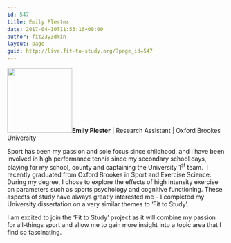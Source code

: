 ```yaml
---
id: 547
title: Emily Plester
date: 2017-04-10T11:53:16+00:00
author: fit23y3dmin
layout: page
guid: http://live.fit-to-study.org/?page_id=547
---
```

**[<img class="wp-image-987 size-thumbnail alignleft" src="/wp-content/uploads/2017/05/EmilyP.jpg?resize=150%2C150&#038;ssl=1" alt="" width="150" height="150" srcset="/wp-content/uploads/2017/05/EmilyP.jpg?resize=150%2C150&ssl=1 150w, /wp-content/uploads/2017/05/EmilyP.jpg?resize=300%2C300&ssl=1 300w, /wp-content/uploads/2017/05/EmilyP.jpg?resize=768%2C768&ssl=1 768w, /wp-content/uploads/2017/05/EmilyP.jpg?w=960&ssl=1 960w" sizes="(max-width: 150px) 100vw, 150px" data-recalc-dims="1" />](/wp-content/uploads/2017/05/EmilyP.jpg?ssl=1)Emily Plester** | Research Assistant | Oxford Brookes University

Sport has been my passion and sole focus since childhood, and I have been involved in high performance tennis since my secondary school days, playing for my school, county and captaining the University 1<sup>st</sup> team.  I recently graduated from Oxford Brookes in Sport and Exercise Science. During my degree, I chose to explore the effects of high intensity exercise on parameters such as sports psychology and cognitive functioning. These aspects of study have always greatly interested me – I completed my University dissertation on a very similar themes to ‘Fit to Study’.

I am excited to join the ‘Fit to Study’ project as it will combine my passion for all-things sport and allow me to gain more insight into a topic area that I find so fascinating.